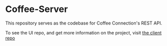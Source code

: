 # Coffee-Server

This repository serves as the codebase for Coffee Connection's REST API. 

To see the UI repo, and get more information on the project, visit [the client repo](https://github.com/TannerBarcelos/Coffee-Client)